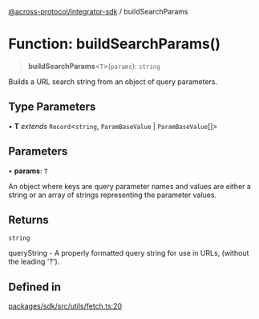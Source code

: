 [@across-protocol/integrator-sdk](../README.md) / buildSearchParams

# Function: buildSearchParams()

> **buildSearchParams**\<`T`\>(`params`): `string`

Builds a URL search string from an object of query parameters.

## Type Parameters

• **T** *extends* `Record`\<`string`, `ParamBaseValue` \| `ParamBaseValue`[]\>

## Parameters

• **params**: `T`

An object where keys are query parameter names and values are either a string or an array of strings representing the parameter values.

## Returns

`string`

queryString - A properly formatted query string for use in URLs, (without the leading '?').

## Defined in

[packages/sdk/src/utils/fetch.ts:20](https://github.com/across-protocol/toolkit/blob/291e746cb19cfa8d76835b72ba70acec1a2f9971/packages/sdk/src/utils/fetch.ts#L20)
